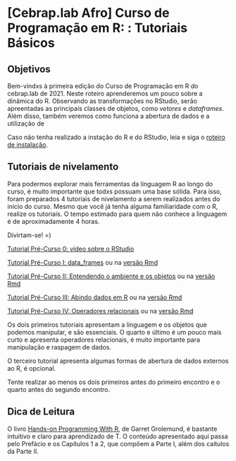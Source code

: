 # [Cebrap.lab Afro] Curso de Programação em R: : Tutoriais Básicos


## Objetivos
Bem-vindxs à primeira edição do Curso de Programação em R do cebrap.lab de 2021. Neste roteiro aprenderemos um pouco sobre a dinâmica do R. Observando as transformações no RStudio, serão apreentadas as principais classes de objetos, como *vetores* e *dataframes*. Além disso, também veremos como funciona a abertura de dados e a utilização de 

Caso não tenha realizado a instação do R e do RStudio, leia e siga o [roteiro de instalação](https://github.com/thiagomeireles/cebrap_programacaoR_2021/blob/main/roteiros/00_instalacao.md). 

## Tutoriais de nivelamento

Para podermos explorar mais ferramentas da linguagem R ao longo do curso, é muito importante que todxs possuam uma base sólida. Para isso, foram preparados 4 tutoriais de nivelamento a serem realizados antes do início do curso. Mesmo que você já tenha alguma familiaridade com o R, realize os tutoriais. O tempo estimado para quem não conhece a linguagem é de aproximadamente 4 horas.

Divirtam-se! =)

[Tutorial Pré-Curso 0: vídeo sobre o RStudio]()

[Tutorial Pré-Curso I: data_frames](https://github.com/thiagomeireles/cebrap_programacaoR_2021/blob/main/tutoriais/pre_curso/Tutorial_01.md) ou na [versão Rmd](https://github.com/thiagomeireles/cebrap_programacaoR_2021/blob/main/tutoriais/pre_curso/Tutorial_01.Rmd)

[Tutorial Pré-Curso II: Entendendo o ambiente e os objetos](https://github.com/thiagomeireles/cebrap_programacaoR_2021/blob/main/tutoriais/pre_curso/Tutorial_02.md) ou na [versão Rmd](https://github.com/thiagomeireles/cebrap_programacaoR_2021/blob/main/tutoriais/pre_curso/Tutorial_02.Rmd)

[Tutorial Pré-Curso III: Abindo dados em R](https://github.com/thiagomeireles/cebrap_programacaoR_2021/blob/main/tutoriais/pre-curso/Tutorial_03.md) ou na [versão Rmd](https://github.com/thiagomeireles/cebrap_programacaoR_2021/blob/main/tutoriais/pre_curso/Tutorial_03.Rmd)

[Tutorial Pré-Curso IV: Operadores relacionais](https://github.com/thiagomeireles/cebrap_programacaoR_2021/blob/main/tutoriais/pre-curso/Tutorial_04.md) ou na [versão Rmd](https://github.com/thiagomeireles/cebrap_programacaoR_2021/blob/main/tutoriais/pre_curso/Tutorial_04.Rmd)

Os dois primeiros tutoriais apresentam a linguagem e os objetos que podemos manipular, e são essenciais. O quarto e último é um pouco mais curto e apresenta operadores relacionais, é muito importante para manipulação e raspagem de dados.

O terceiro tutorial apresenta algumas formas de abertura de dados externos ao R, é opcional.

Tente realizar ao menos os dois primeiros antes do primeiro encontro e o quarto antes do segundo encontro.

## Dica de Leitura

O livro [Hands-on Programming With R](https://rstudio-education.github.io/hopr/), de Garret Grolemund, é bastante intuitivo e claro para aprendizado de T. O conteúdo apresentado aqui passa pelo  Prefácio e os Capítulos 1 a 2, que compõem a Parte I, além dos caítulos da Parte II. 